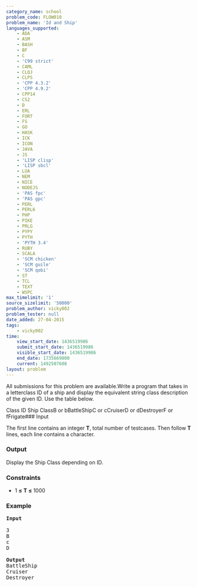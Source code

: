 ```yaml
---
category_name: school
problem_code: FLOW010
problem_name: 'Id and Ship'
languages_supported:
    - ADA
    - ASM
    - BASH
    - BF
    - C
    - 'C99 strict'
    - CAML
    - CLOJ
    - CLPS
    - 'CPP 4.3.2'
    - 'CPP 4.9.2'
    - CPP14
    - CS2
    - D
    - ERL
    - FORT
    - FS
    - GO
    - HASK
    - ICK
    - ICON
    - JAVA
    - JS
    - 'LISP clisp'
    - 'LISP sbcl'
    - LUA
    - NEM
    - NICE
    - NODEJS
    - 'PAS fpc'
    - 'PAS gpc'
    - PERL
    - PERL6
    - PHP
    - PIKE
    - PRLG
    - PYPY
    - PYTH
    - 'PYTH 3.4'
    - RUBY
    - SCALA
    - 'SCM chicken'
    - 'SCM guile'
    - 'SCM qobi'
    - ST
    - TCL
    - TEXT
    - WSPC
max_timelimit: '1'
source_sizelimit: '50000'
problem_author: vicky002
problem_tester: null
date_added: 27-04-2015
tags:
    - vicky002
time:
    view_start_date: 1436519986
    submit_start_date: 1436519986
    visible_start_date: 1436519986
    end_date: 1735669800
    current: 1492507608
layout: problem
---
```

All submissions for this problem are available.Write a program that takes in a letterclass ID of a ship and display the equivalent string class description of the given ID. Use the table below.

Class ID Ship ClassB or bBattleShipC or cCruiserD or dDestroyerF or fFrigate### Input

The first line contains an integer **T**, total number of testcases. Then follow **T** lines, each line contains a character.

### Output

Display the Ship Class depending on ID.

### Constraints

- 1 **≤** **T** **≤** 1000

### Example

<pre>
<b>Input</b>

3 
B
c
D

<b>Output</b>
BattleShip
Cruiser
Destroyer
</pre>